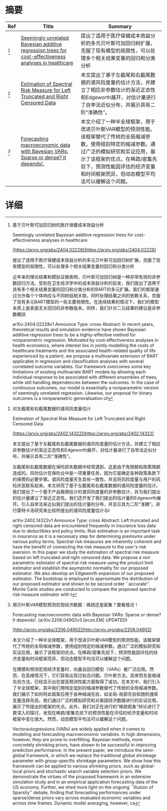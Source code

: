 # 摘要

| Ref | Title | Summary |
| --- | --- | --- |
| [^1] | [Seemingly unrelated Bayesian additive regression trees for cost-effectiveness analyses in healthcare](https://arxiv.org/abs/2404.02228) | 提出了适用于医疗保健成本效益分析的多元贝叶斯可加回归树扩展，克服了现有模型的局限性，可以处理多个相关结果变量的回归和分类分析 |
| [^2] | [Estimation of Spectral Risk Measure for Left Truncated and Right Censored Data](https://arxiv.org/abs/2402.14322) | 本文提出了基于左截尾和右截尾数据的谱风险度量的估计方法，并建立了相应非参数估计的渐近正态性和Edgeworth展开，对估计量进行了自举法近似分布，并展示具有二阶“准确性”。 |
| [^3] | [Forecasting macroeconomic data with Bayesian VARs: Sparse or dense? It depends!.](http://arxiv.org/abs/2206.04902) | 本文介绍了一种半全球框架，用于改进贝叶斯VAR模型的预测性能。该框架替代了传统的全局缩减参数，使用组别特定的缩减参数。通过广泛的模拟研究和实证应用，展示了该框架的优点。在稀疏/密集先验下，预测性能因评估的经济变量和时间框架而异，但动态模型平均法可以缓解这个问题。 |

# 详细

[^1]: 基于贝叶斯可加回归树的医疗保健成本效益分析

    Seemingly unrelated Bayesian additive regression trees for cost-effectiveness analyses in healthcare

    [https://arxiv.org/abs/2404.02228](https://arxiv.org/abs/2404.02228)

    提出了适用于医疗保健成本效益分析的多元贝叶斯可加回归树扩展，克服了现有模型的局限性，可以处理多个相关结果变量的回归和分类分析

    

    近年来的理论结果和模拟证据表明，贝叶斯可加回归树是一种非常有效的非参数回归方法。受到在卫生经济学中的成本效益分析的启发，我们提出了适用于具有多个相关结果变量的回归和分类分析的BART的多元扩展。我们的框架通过允许每个个体响应与不同树组相关联，同时处理结果之间的依赖关系，克服了现有多元BART模型的一些主要局限性。在连续结果的情况下，我们的模型本质上是表面无关回归的非参数版本。同样，我们针对二元结果的建议是非参数概括

    arXiv:2404.02228v1 Announce Type: cross  Abstract: In recent years, theoretical results and simulation evidence have shown Bayesian additive regression trees to be a highly-effective method for nonparametric regression. Motivated by cost-effectiveness analyses in health economics, where interest lies in jointly modelling the costs of healthcare treatments and the associated health-related quality of life experienced by a patient, we propose a multivariate extension of BART applicable in regression and classification analyses with several correlated outcome variables. Our framework overcomes some key limitations of existing multivariate BART models by allowing each individual response to be associated with different ensembles of trees, while still handling dependencies between the outcomes. In the case of continuous outcomes, our model is essentially a nonparametric version of seemingly unrelated regression. Likewise, our proposal for binary outcomes is a nonparametric generalisation of
    
[^2]: 对左截尾和右截尾数据的谱风险度量估计

    Estimation of Spectral Risk Measure for Left Truncated and Right Censored Data

    [https://arxiv.org/abs/2402.14322](https://arxiv.org/abs/2402.14322)

    本文提出了基于左截尾和右截尾数据的谱风险度量的估计方法，并建立了相应非参数估计的渐近正态性和Edgeworth展开，对估计量进行了自举法近似分布，并展示具有二阶“准确性”。

    

    左截尾和右截尾数据在保险损失数据中经常遇到，这是由于免赔额和政策限额造成的。风险估计在保险业中是一项重要任务，因为它是确定各种政策条款下的保费的必要步骤。谱风险度量天生具有一致性，并且将风险度量与用户的风险厌恶联系起来。本文研究了基于左截尾和右截尾数据的谱风险度量的估计。我们提出了一个基于产品极限估计的谱风险度量的非参数估计，并为我们提出的估计量建立了渐近正态性。我们还开发了我们提出的估计量的Edgeworth展开。引入自举法来近似我们提出的估计量的分布，并显示其为二阶“准确”。进行蒙特卡洛研究来比较所提出的谱风险度量估计与t

    arXiv:2402.14322v1 Announce Type: cross  Abstract: Left truncated and right censored data are encountered frequently in insurance loss data due to deductibles and policy limits. Risk estimation is an important task in insurance as it is a necessary step for determining premiums under various policy terms. Spectral risk measures are inherently coherent and have the benefit of connecting the risk measure to the user's risk aversion. In this paper we study the estimation of spectral risk measure based on left truncated and right censored data. We propose a non parametric estimator of spectral risk measure using the product limit estimator and establish the asymptotic normality for our proposed estimator. We also develop an Edgeworth expansion of our proposed estimator. The bootstrap is employed to approximate the distribution of our proposed estimator and shown to be second order ``accurate''. Monte Carlo studies are conducted to compare the proposed spectral risk measure estimator with t
    
[^3]: 用贝叶斯VAR模型预测宏观经济数据：稀疏还是密集？要看情况！

    Forecasting macroeconomic data with Bayesian VARs: Sparse or dense? It depends!. (arXiv:2206.04902v3 [econ.EM] UPDATED)

    [http://arxiv.org/abs/2206.04902](http://arxiv.org/abs/2206.04902)

    本文介绍了一种半全球框架，用于改进贝叶斯VAR模型的预测性能。该框架替代了传统的全局缩减参数，使用组别特定的缩减参数。通过广泛的模拟研究和实证应用，展示了该框架的优点。在稀疏/密集先验下，预测性能因评估的经济变量和时间框架而异，但动态模型平均法可以缓解这个问题。

    

    在建模和预测宏观经济变量时，向量自回归模型（VARs）被广泛应用。然而，在高维情况下，它们容易出现过拟合问题。贝叶斯方法，具体而言是缩减先验方法，已经显示出在提高预测性能方面取得了成功。在本文中，我们引入了半全球框架，其中我们用特定组别的缩减参数替代了传统的全局缩减参数。我们展示了如何将此框架应用于各种缩减先验，如全局-局部先验和随机搜索变量选择先验。我们通过广泛的模拟研究和对美国经济数据进行的实证应用，展示了所提出的框架的优点。此外，我们对正在进行的"稀疏假象"辩论进行了更深入的探讨，发现在稀疏/密集先验下的预测性能在评估的经济变量和时间框架中变化很大。然而，动态模型平均法可以缓解这个问题。

    Vectorautogressions (VARs) are widely applied when it comes to modeling and forecasting macroeconomic variables. In high dimensions, however, they are prone to overfitting. Bayesian methods, more concretely shrinking priors, have shown to be successful in improving prediction performance. In the present paper, we introduce the semi-global framework, in which we replace the traditional global shrinkage parameter with group-specific shrinkage parameters. We show how this framework can be applied to various shrinking priors, such as global-local priors and stochastic search variable selection priors. We demonstrate the virtues of the proposed framework in an extensive simulation study and in an empirical application forecasting data of the US economy. Further, we shed more light on the ongoing ``Illusion of Sparsity'' debate, finding that forecasting performances under sparse/dense priors vary across evaluated economic variables and across time frames. Dynamic model averaging, however, ca
    

